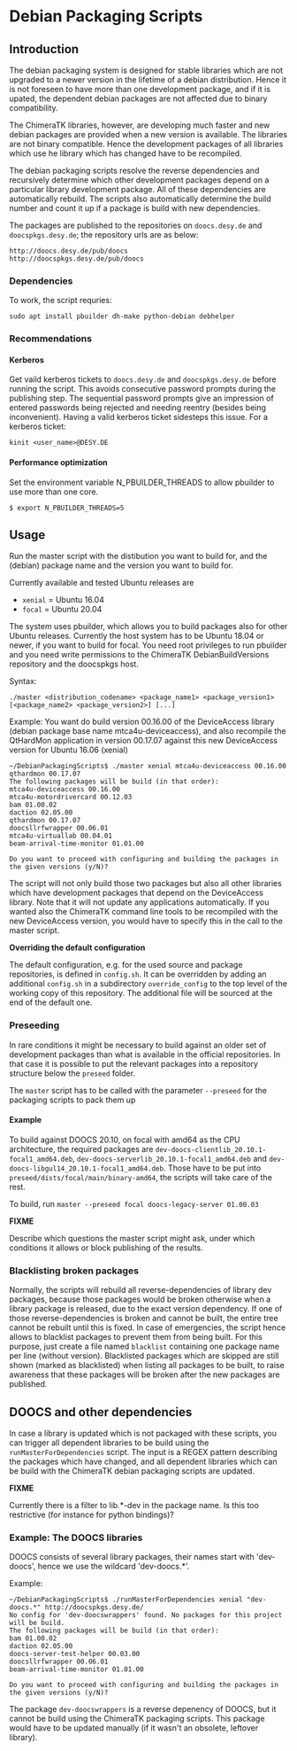# Debian Packaging Scripts

## Introduction

The debian packaging system is designed for stable libraries which are not upgraded to a newer version in the lifetime
of a debian distribution. Hence it is not foreseen to have more than one development package, and if it is upated, the dependent debian packages are not affected due to binary compatibility.

The ChimeraTK libraries, however, are developing much faster and new debian packages are provided when a new version is available. The libraries are not binary compatible. Hence the development packages of all libraries which use
he library which has changed have to be recompiled.

The debian packaging scripts resolve the reverse dependencies and recursively determine which other development packages depend on a particular library development package. All of these dependencies are automatically rebuild.
The scripts also automatically determine the build number and count it up if a package is build with new dependencies.

The packages are published to the repositories on `doocs.desy.de` and `doocspkgs.desy.de`; the repository urls are as below:
```
http://doocs.desy.de/pub/doocs 
http://doocspkgs.desy.de/pub/doocs
```


### Dependencies

To work, the script requries:
```
sudo apt install pbuilder dh-make python-debian debhelper
```
### Recommendations

#### Kerberos
Get vaild kerberos tickets to `doocs.desy.de` and `doocspkgs.desy.de` before running the script. This avoids consecutive password prompts during the publishing step. The sequential password prompts give an impression of entered passwords being rejected and needing reentry (besides being inconvenient). Having a valid kerberos ticket sidesteps this issue. For a kerberos ticket:
```
kinit <user_name>@DESY.DE
```

#### Performance optimization

Set the environment variable N_PBUILDER_THREADS to allow pbuilder to use more than one core.

```
$ export N_PBUILDER_THREADS=5
```
## Usage

Run the master script with the distibution you want to build for, and the (debian) package name and the version you want to build for.

Currently available and tested Ubuntu releases are

* `xenial` = Ubuntu 16.04
* `focal` = Ubuntu 20.04

The system uses pbuilder, which allows you to build packages also for other Ubuntu releases. Currently the host system has to be Ubuntu 18.04 or newer, if you want to build for focal. You need root privileges to run pbuilder and you need write permissions to the ChimeraTK DebianBuildVersions repository and the doocspkgs host.

Syntax:

```
./master <distribution_codename> <package_name1> <package_version1> [<package_name2> <package_version2>] [...]
```
Example:
You want do build version 00.16.00 of the DeviceAccess library (debian package base name mtca4u-deviceaccess),
and also recompile the QtHardMon application in version 00.17.07  against this new DeviceAccess version for
Ubuntu 16.06 (xenial)

```
~/DebianPackagingScripts$ ./master xenial mtca4u-deviceaccess 00.16.00 qthardmon 00.17.07
The following packages will be build (in that order):
mtca4u-deviceaccess 00.16.00
mtca4u-motordrivercard 00.12.03
bam 01.00.02
daction 02.05.00
qthardmon 00.17.07
doocsllrfwrapper 00.06.01
mtca4u-virtuallab 00.04.01
beam-arrival-time-monitor 01.01.00

Do you want to proceed with configuring and building the packages in the given versions (y/N)? 
```
The script will not only build those two packages but also all other libraries which have development packages that depend on the DeviceAccess library. Note that it will not update any applications automatically. If you wanted also the ChimeraTK command line tools to be recompiled with the new DeviceAccess version, you would have to specify this in the call to the master script.

**Overriding the default configuration**

The default configuration, e.g. for the used source and package repositories,
is defined in `config.sh`. It can be overridden by adding an additional
`config.sh` in a subdirectory `override_config` to the top level of the working
copy of this repository. The additional file will be sourced at the end of the
default one.

### Preseeding

In rare conditions it might be necessary to build against an older set of development packages than what is available in the official repositories.
In that case it is possible to put the relevant packages into a repository structure below the `preseed` folder.

The `master` script has to be called with the parameter `--preseed` for the packaging scripts to pack them up

#### Example

To build against DOOCS 20.10, on focal with amd64 as the CPU architecture, the required packages are `dev-doocs-clientlib_20.10.1-focal1_amd64.deb`, `dev-doocs-serverlib_20.10.1-focal1_amd64.deb` and
`dev-doocs-libgul14_20.10.1-focal1_amd64.deb`. Those have to be put into `preseed/dists/focal/main/binary-amd64`, the scripts will take care of the rest.

To build, run `master --preseed focal doocs-legacy-server 01.00.03`


**FIXME**

Describe which questions the master script might ask, under which conditions it allows or block publishing of the results.

### Blacklisting broken packages

Normally, the scripts will rebuild all reverse-dependencies of library dev packages, because those packages would be broken otherwise when a library package is released, due to the exact version dependency. If one of those reverse-dependencies is broken and cannot be built, the entire tree cannot be rebuilt until this is fixed. In case of emergencies, the script hence allows to blacklist packages to prevent them from being built. For this purpose, just create a file named `blacklist` containing one package name per line (without version). Blacklisted packages which are skipped are still shown (marked as blacklisted) when listing all packages to be built, to raise awareness that these packages will be broken after the new packages are published.


## DOOCS and other dependencies

In case a library is updated which is not packaged with these scripts, you can trigger all dependent libraries
to be build using the `runMasterForDependencies` script. The input is a REGEX pattern describing the packages which have changed, and all dependent libraries which can be build with the ChimeraTK debian packaging scripts are updated.

**FIXME**

Currently there is a filter to lib.*-dev in the package name. Is this too restrictive (for instance for python bindings)?

### Example: The DOOCS libraries

DOOCS consists of several library packages, their names start with 'dev-doocs', hence we use the wildcard 'dev-doocs.*'.

Example:

```
~/DebianPackagingScripts$ ./runMasterForDependencies xenial "dev-doocs.*" http://doocspkgs.desy.de/
No config for 'dev-doocswrappers' found. No packages for this project will be build.
The following packages will be build (in that order):
bam 01.00.02
daction 02.05.00
doocs-server-test-helper 00.03.00
doocsllrfwrapper 00.06.01
beam-arrival-time-monitor 01.01.00

Do you want to proceed with configuring and building the packages in the given versions (y/N)?
```

The package `dev-doocswrappers` is a reverse depenency of DOOCS, but it cannot be build using the ChimeraTK packaging scripts. This package would have to be updated manually (if it wasn't an obsolete, leftover library).
